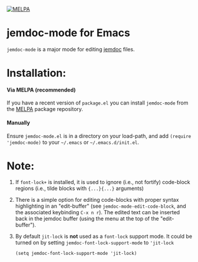[![MELPA](https://melpa.org/packages/jemdoc-mode-badge.svg)](https://melpa.org/#/jemdoc-mode)

# jemdoc-mode for Emacs

`jemdoc-mode` is a major mode for editing [jemdoc](http://jemdoc.jaboc.net) files.

# Installation:

#### Via MELPA (recommended)

If you have a recent version of `package.el` you can install `jemdoc-mode` from
the [MELPA](http://melpa.org) package repository.

#### Manually

Ensure `jemdoc-mode.el` is in a directory on your load-path, and add `(require 'jemdoc-mode)`
to your `~/.emacs` or `~/.emacs.d/init.el`.

# Note:
1. If `font-lock+` is installed, it is used to ignore (i.e., not fortify) code-block regions
   (i.e., tilde blocks with `{...}{...}` arguments)

2. There is a simple option for editing code-blocks with proper syntax highlighting in an "edit-buffer"
   (see `jemdoc-mode-edit-code-block`, and the associated keybinding `C-x n r`).
   The edited text can be inserted back in the jemdoc buffer (using the menu at the top of the "edit-buffer").

3. By default `jit-lock` is **not** used as a `font-lock` support mode.
   It could be turned on by setting `jemdoc-font-lock-support-mode` to `'jit-lock`

   ```
   (setq jemdoc-font-lock-support-mode 'jit-lock)
   ```
